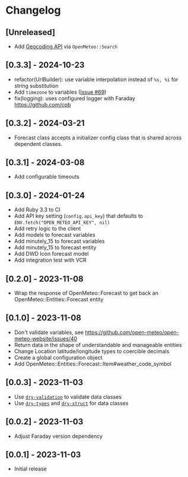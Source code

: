 # Changelog

## [Unreleased]

- Add [Geocoding API](https://open-meteo.com/en/docs/geocoding-api) via `OpenMeteo::Search`

## [0.3.3] - 2024-10-23

- refactor(UrlBuilder): use variable interpolation instead of `%s, %i` for string substitution
- Add `timezone` to variables ([Issue #69](https://github.com/open-meteo-ruby/open-meteo-ruby/issues/69))
- fix(logging): uses configured logger with Faraday https://github.com/cpb

## [0.3.2] - 2024-03-21

- Forecast class accepts a initializer config class that is shared across dependent classes.

## [0.3.1] - 2024-03-08

- Add configurable timeouts

## [0.3.0] - 2024-01-24

- Add Ruby 3.3 to CI
- Add API key setting (`config.api_key`) that defaults to `ENV.fetch("OPEN_METEO_API_KEY", nil)`
- Add retry logic to the client
- Add models to forecast variables
- Add minutely_15 to forecast variables
- Add minutely_15 to forecast entity
- Add DWD Icon forecast model
- Add integration test with VCR

## [0.2.0] - 2023-11-08

- Wrap the response of OpenMeteo::Forecast to get back an OpenMeteo::Entities::Forecast entity

## [0.1.0] - 2023-11-08

- Don't validate variables, see https://github.com/open-meteo/open-meteo-website/issues/40
- Return data in the shape of understandable and manageable entities
- Change Location latitude/longitude types to coercible decimals
- Create a global configuration object
- Add OpenMeteo::Entities::Forecast::Item#weather_code_symbol

## [0.0.3] - 2023-11-03

- Use [`dry-validation`](https://github.com/dry-rb/dry-validation) to validate data classes
- Use [`dry-types`](https://github.com/dry-rb/dry-types) and [`dry-struct`](https://github.com/dry-rb/dry-struct) for data classes

## [0.0.2] - 2023-11-03

- Adjust Faraday version dependency

## [0.0.1] - 2023-11-03

- Initial release
